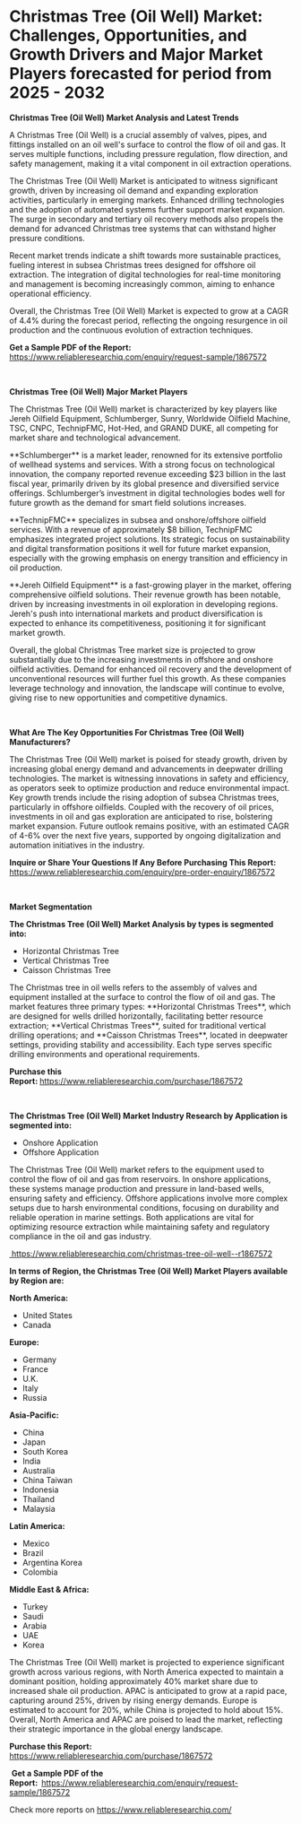 <p><h1>Christmas Tree (Oil Well) Market: Challenges, Opportunities, and Growth Drivers and Major Market Players forecasted for period from 2025 - 2032</h1></p><p><strong>Christmas Tree (Oil Well) Market Analysis and Latest Trends</strong></p>
<p><p>A Christmas Tree (Oil Well) is a crucial assembly of valves, pipes, and fittings installed on an oil well's surface to control the flow of oil and gas. It serves multiple functions, including pressure regulation, flow direction, and safety management, making it a vital component in oil extraction operations. </p><p>The Christmas Tree (Oil Well) Market is anticipated to witness significant growth, driven by increasing oil demand and expanding exploration activities, particularly in emerging markets. Enhanced drilling technologies and the adoption of automated systems further support market expansion. The surge in secondary and tertiary oil recovery methods also propels the demand for advanced Christmas tree systems that can withstand higher pressure conditions.</p><p>Recent market trends indicate a shift towards more sustainable practices, fueling interest in subsea Christmas trees designed for offshore oil extraction. The integration of digital technologies for real-time monitoring and management is becoming increasingly common, aiming to enhance operational efficiency.</p><p>Overall, the Christmas Tree (Oil Well) Market is expected to grow at a CAGR of 4.4% during the forecast period, reflecting the ongoing resurgence in oil production and the continuous evolution of extraction techniques.</p></p>
<p><strong>Get a Sample PDF of the Report:&nbsp;</strong> <a href="https://www.reliableresearchiq.com/enquiry/request-sample/1867572?utm_campaign=2709&utm_medium=2&utm_source=Github&utm_content=ia&utm_term=28022025&utm_id=christmas-tree-oil-well">https://www.reliableresearchiq.com/enquiry/request-sample/1867572</a></p>
<p>&nbsp;</p>
<p><strong>Christmas Tree (Oil Well) Major Market Players</strong></p>
<p><p>The Christmas Tree (Oil Well) market is characterized by key players like Jereh Oilfield Equipment, Schlumberger, Sunry, Worldwide Oilfield Machine, TSC, CNPC, TechnipFMC, Hot-Hed, and GRAND DUKE, all competing for market share and technological advancement.</p><p>**Schlumberger** is a market leader, renowned for its extensive portfolio of wellhead systems and services. With a strong focus on technological innovation, the company reported revenue exceeding $23 billion in the last fiscal year, primarily driven by its global presence and diversified service offerings. Schlumberger’s investment in digital technologies bodes well for future growth as the demand for smart field solutions increases.</p><p>**TechnipFMC** specializes in subsea and onshore/offshore oilfield services. With a revenue of approximately $8 billion, TechnipFMC emphasizes integrated project solutions. Its strategic focus on sustainability and digital transformation positions it well for future market expansion, especially with the growing emphasis on energy transition and efficiency in oil production.</p><p>**Jereh Oilfield Equipment** is a fast-growing player in the market, offering comprehensive oilfield solutions. Their revenue growth has been notable, driven by increasing investments in oil exploration in developing regions. Jereh's push into international markets and product diversification is expected to enhance its competitiveness, positioning it for significant market growth.</p><p>Overall, the global Christmas Tree market size is projected to grow substantially due to the increasing investments in offshore and onshore oilfield activities. Demand for enhanced oil recovery and the development of unconventional resources will further fuel this growth. As these companies leverage technology and innovation, the landscape will continue to evolve, giving rise to new opportunities and competitive dynamics.</p></p>
<p>&nbsp;</p>
<p><strong>What Are The Key Opportunities For Christmas Tree (Oil Well) Manufacturers?</strong></p>
<p><p>The Christmas Tree (Oil Well) market is poised for steady growth, driven by increasing global energy demand and advancements in deepwater drilling technologies. The market is witnessing innovations in safety and efficiency, as operators seek to optimize production and reduce environmental impact. Key growth trends include the rising adoption of subsea Christmas trees, particularly in offshore oilfields. Coupled with the recovery of oil prices, investments in oil and gas exploration are anticipated to rise, bolstering market expansion. Future outlook remains positive, with an estimated CAGR of 4-6% over the next five years, supported by ongoing digitalization and automation initiatives in the industry.</p></p>
<p><strong>Inquire or Share Your Questions If Any Before Purchasing This Report:</strong> <a href="https://www.reliableresearchiq.com/enquiry/pre-order-enquiry/1867572?utm_campaign=2709&utm_medium=2&utm_source=Github&utm_content=ia&utm_term=28022025&utm_id=christmas-tree-oil-well">https://www.reliableresearchiq.com/enquiry/pre-order-enquiry/1867572</a></p>
<p>&nbsp;</p>
<p><strong>Market Segmentation</strong></p>
<p><strong>The Christmas Tree (Oil Well) Market Analysis by types is segmented into:</strong></p>
<p><ul><li>Horizontal Christmas Tree</li><li>Vertical Christmas Tree</li><li>Caisson Christmas Tree</li></ul></p>
<p><p>The Christmas tree in oil wells refers to the assembly of valves and equipment installed at the surface to control the flow of oil and gas. The market features three primary types: **Horizontal Christmas Trees**, which are designed for wells drilled horizontally, facilitating better resource extraction; **Vertical Christmas Trees**, suited for traditional vertical drilling operations; and **Caisson Christmas Trees**, located in deepwater settings, providing stability and accessibility. Each type serves specific drilling environments and operational requirements.</p></p>
<p><strong>Purchase this Report:&nbsp;</strong><a href="https://www.reliableresearchiq.com/purchase/1867572?utm_campaign=2709&utm_medium=2&utm_source=Github&utm_content=ia&utm_term=28022025&utm_id=christmas-tree-oil-well">https://www.reliableresearchiq.com/purchase/1867572</a></p>
<p>&nbsp;</p>
<p><strong>The Christmas Tree (Oil Well) Market Industry Research by Application is segmented into:</strong></p>
<p><ul><li>Onshore Application</li><li>Offshore Application</li></ul></p>
<p><p>The Christmas Tree (Oil Well) market refers to the equipment used to control the flow of oil and gas from reservoirs. In onshore applications, these systems manage production and pressure in land-based wells, ensuring safety and efficiency. Offshore applications involve more complex setups due to harsh environmental conditions, focusing on durability and reliable operation in marine settings. Both applications are vital for optimizing resource extraction while maintaining safety and regulatory compliance in the oil and gas industry.</p></p>
<p><a href="https://www.reliableresearchiq.com/christmas-tree-oil-well--r1867572?utm_campaign=2709&utm_medium=2&utm_source=Github&utm_content=ia&utm_term=28022025&utm_id=christmas-tree-oil-well">&nbsp;https://www.reliableresearchiq.com/christmas-tree-oil-well--r1867572</a></p>
<p><strong>In terms of Region, the Christmas Tree (Oil Well) Market Players available by Region are:</strong></p>
<p>
    <p> <strong> North America: </strong>
        <ul>
            <li>United States</li>
            <li>Canada</li>
        </ul>
        </p> 
    <p> <strong> Europe: </strong>
        <ul>
            <li>Germany</li>
            <li>France</li>
            <li>U.K.</li>
            <li>Italy</li>
            <li>Russia</li>
        </ul>
        </p> 
    <p> <strong> Asia-Pacific: </strong>
        <ul>
            <li>China</li>
            <li>Japan</li>
            <li>South Korea</li>
            <li>India</li>
            <li>Australia</li>
            <li>China Taiwan</li>
            <li>Indonesia</li>
            <li>Thailand</li>
            <li>Malaysia</li>
        </ul>
        </p> 
    <p> <strong> Latin America: </strong>
        <ul>
            <li>Mexico</li>
            <li>Brazil</li>
            <li>Argentina Korea</li>
            <li>Colombia</li>
        </ul>
        </p> 
    <p> <strong> Middle East & Africa: </strong>
        <ul>
            <li>Turkey</li>
            <li>Saudi</li>
            <li>Arabia</li>
            <li>UAE</li>
            <li>Korea</li>
        </ul>
    </p>
    </p>
<p><p>The Christmas Tree (Oil Well) market is projected to experience significant growth across various regions, with North America expected to maintain a dominant position, holding approximately 40% market share due to increased shale oil production. APAC is anticipated to grow at a rapid pace, capturing around 25%, driven by rising energy demands. Europe is estimated to account for 20%, while China is projected to hold about 15%. Overall, North America and APAC are poised to lead the market, reflecting their strategic importance in the global energy landscape.</p></p>
<p><strong>Purchase this Report: </strong><a href="https://www.reliableresearchiq.com/purchase/1867572?utm_campaign=2709&utm_medium=2&utm_source=Github&utm_content=ia&utm_term=28022025&utm_id=christmas-tree-oil-well">https://www.reliableresearchiq.com/purchase/1867572</a></p>
<p>&nbsp;<strong>Get a Sample PDF of the Report:&nbsp;&nbsp;</strong><a href="https://www.reliableresearchiq.com/enquiry/request-sample/1867572?utm_campaign=2709&utm_medium=2&utm_source=Github&utm_content=ia&utm_term=28022025&utm_id=christmas-tree-oil-well">https://www.reliableresearchiq.com/enquiry/request-sample/1867572</a></p>
<p><strong></strong></p>
<p>Check more reports on <a href="https://www.reliableresearchiq.com/?utm_campaign=2709&utm_medium=2&utm_source=Github&utm_content=ia&utm_term=28022025&utm_id=christmas-tree-oil-well">https://www.reliableresearchiq.com/</a></p>